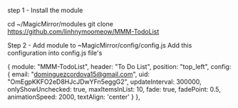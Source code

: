 step 1 - Install the module

cd ~/MagicMirror/modules
git clone https://github.com/linhnymoomeow/MMM-TodoList

Step 2 - Add module to ~MagicMirror/config/config.js
Add this configuration into config.js file's

{
            module: "MMM-TodoList",
            header: "To Do List",
            position: "top_left", 
            config: {
				          email: "dominguezcordova15@gmail.com", 
					        uid: "OmEgpKKFO2eD8HJcJDwYFn5eggG2", 
                  updateInterval: 300000, 
                  onlyShowUnchecked: true,
        			    maxItemsInList: 10,
        			    fade: true,
        			    fadePoint: 0.5,
        			    animationSpeed: 2000,
        			    textAlign: 'center'
			}
          },
